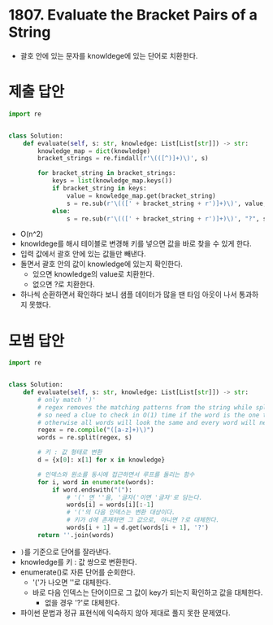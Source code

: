 # 1807. Evaluate the Bracket Pairs of a String

- 괄호 안에 있는 문자를 knowldege에 있는 단어로 치환한다.

# 제출 답안

```python
import re


class Solution:
    def evaluate(self, s: str, knowledge: List[List[str]]) -> str:
        knowledge_map = dict(knowledge)
        bracket_strings = re.findall(r'\(([^)]+)\)', s)

        for bracket_string in bracket_strings:
            keys = list(knowledge_map.keys())
            if bracket_string in keys:
                value = knowledge_map.get(bracket_string)
                s = re.sub(r'\(([' + bracket_string + r')]+)\)', value, s, 1)
            else:
                s = re.sub(r'\(([' + bracket_string + r')]+)\)', "?", s, 1)
```

- O(n^2)
- knowldege를 해시 테이블로 변경해 키를 넣으면 값을 바로 찾을 수 있게 한다.
- 입력 값에서 괄호 안에 있는 값들만 빼낸다.
- 돌면서 괄호 안의 값이 knowledge에 있는지 확인한다.
    - 있으면 knowledge의 value로 치환한다.
    - 없으면 ?로 치환한다.
- 하나씩 순환하면서 확인하다 보니 샘플 데이터가 많을 땐 타임 아웃이 나서 통과하지 못했다.

# 모범 답안

```python
import re


class Solution:
    def evaluate(self, s: str, knowledge: List[List[str]]) -> str:
        # only match ')' 
        # regex removes the matching patterns from the string while split
        # so need a clue to check in O(1) time if the word is the one to replace
        # otherwise all words will look the same and every word will need a check
        regex = re.compile("([a-z]+)\)")
        words = re.split(regex, s)

        # 키 : 값 형태로 변환
        d = {x[0]: x[1] for x in knowledge}

        # 인덱스와 원소를 동시에 접근하면서 루프를 돌리는 함수
        for i, word in enumerate(words):
            if word.endswith("("):
                # '(' 면 ''을, '글자('이면 '글자'로 담는다.
                words[i] = words[i][:-1]
                # '('의 다음 인덱스는 변환 대상이다.
                # 키가 d에 존재하면 그 값으로, 아니면 ?로 대체한다.
                words[i + 1] = d.get(words[i + 1], '?')
        return ''.join(words)
```

- `)`를 기준으로 단어를 잘라낸다.
- knowledge를 키 : 값 쌍으로 변환한다.
- enumerate()로 자른 단어를 순회한다.
    - '('가 나오면 ''로 대체한다.
    - 바로 다음 인덱스는 단어이므로 그 값이 key가 되는지 확인하고 값을 대체한다.
        - 없을 경우 '?'로 대체한다.
- 파이썬 문법과 정규 표현식에 익숙하지 않아 제대로 풀지 못한 문제였다.